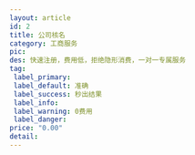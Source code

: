 ```yaml
---
layout: article
id: 2
title: 公司核名
category: 工商服务
pic: 
des: 快速注册，费用低，拒绝隐形消费，一对一专属服务
tag: 
 label_primary: 
 label_default: 准确
 label_success: 秒出结果
 label_info: 
 label_warning: 0费用
 label_danger: 
price: "0.00"
detail: 
---
```


